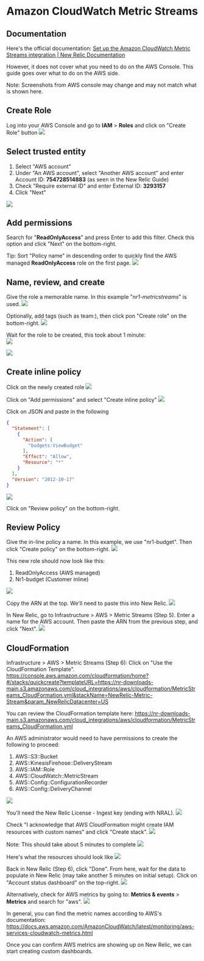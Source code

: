 # Amazon CloudWatch Metric Streams


## Documentation
Here's the official documentation: 
[Set up the Amazon CloudWatch Metric Streams integration | New Relic Documentation](https://docs.newrelic.com/docs/infrastructure/amazon-integrations/connect/aws-metric-stream-setup)

However, it does not cover what you need to do on the AWS Console.  This guide goes over what to do on the AWS side.  

Note: Screenshots from AWS console may change and may not match what is shown here.

## Create Role

Log into your AWS Console and go to **IAM** > **Roles** and click on "Create Role" button
![](metric-streams/metric-streams_01.png)


## Select trusted entity

1. Select "AWS account"
2. Under "An AWS account", select "Another AWS account" and enter Account ID: **754728514883** (as seen in the New Relic Guide)
3. Check "Require external ID" and enter External ID: **3293157**
4. Click "Next"

![](metric-streams/metric-streams_02.png)

## Add permissions
Search for "**ReadOnlyAccess**" and press Enter to add this filter.  Check this option and click "Next" on the bottom-right.

Tip: Sort "Policy name" in descending order to quickly find the AWS managed **ReadOnlyAccess** role on the first page.
![](metric-streams/metric-streams_03.png)


## Name, review, and create
Give the role a memorable name.  In this example "*nr1-metricstreams*" is used.
![](metric-streams/metric-streams_04.png)

Optionally, add tags (such as team:<your-team>), then click pon "Create role" on the bottom-right.
![](metric-streams/metric-streams_05.png)

Wait for the role to be created, this took about 1 minute:  
![](metric-streams/metric-streams_06.png)  

![](metric-streams/metric-streams_07.png)


## Create inline policy

Click on the newly created role
![](metric-streams/metric-streams_08.png)

Click on "Add permissions" and select "Create inline policy"
![](metric-streams/metric-streams_09.png)

Click on JSON and paste in the following

```json
{
  "Statement": [
    {
      "Action": [
        "budgets:ViewBudget"
      ],
      "Effect": "Allow",
      "Resource": "*"
    }
  ],
  "Version": "2012-10-17"
}
```
![](metric-streams/metric-streams_10.png)

Click on "Review policy" on the bottom-right.


## Review Policy

Give the in-line policy a name.  In this example, we use "nr1-budget".  Then click "Create policy" on the bottom-right.
![](metric-streams/metric-streams_11.png)


This new role should now look like this:
1. ReadOnlyAccess (AWS managed)
2. Nr1-budget (Customer inline)

![](metric-streams/metric-streams_12.png)


Copy the ARN at the top.  We'll need to paste this into New Relic.
![](metric-streams/metric-streams_13.png)

In New Relic, go to Infrastructure > AWS > Metric Streams (Step 5).  Enter a name for the AWS account.  Then paste the ARN from the previous step, and click "Next".
![](metric-streams/metric-streams_14.png)


## CloudFormation

Infrastructure > AWS > Metric Streams (Step 6): Click on "Use the CloudFormation Template".
https://console.aws.amazon.com/cloudformation/home?#/stacks/quickcreate?templateURL=https://nr-downloads-main.s3.amazonaws.com/cloud_integrations/aws/cloudformation/MetricStreams_CloudFormation.yml&stackName=NewRelic-Metric-Stream&param_NewRelicDatacenter=US

You can review the CloudFormation template here:
https://nr-downloads-main.s3.amazonaws.com/cloud_integrations/aws/cloudformation/MetricStreams_CloudFormation.yml

An AWS administrator would need to have permissions to create the following to proceed:
1. AWS::S3::Bucket
2. AWS::KinesisFirehose::DeliveryStream
3. AWS::IAM::Role
4. AWS::CloudWatch::MetricStream
5. AWS::Config::ConfigurationRecorder
6. AWS::Config::DeliveryChannel

![](metric-streams/metric-streams_15.png)

You'll need the New Relic License - Ingest key (ending with NRAL).
![](metric-streams/metric-streams_16.png)

Check "I acknowledge that AWS CloudFormation might create IAM resources with custom names" and click "Create stack".
![](metric-streams/metric-streams_17.png)


Note: This should take about 5 minutes to complete
![](metric-streams/metric-streams_18.png)

Here's what the resources should look like
![](metric-streams/metric-streams_19.png)

Back in New Relic (Step 6), click "Done".  From here, wait for the data to populate in New Relic (may take another 5 minutes on initial setup).  Click on "Account status dashboard" on the top-right.
![](metric-streams/metric-streams_20.png)

Alternatively, check for AWS metrics by going to: 
**Metrics & events** > **Metrics** and search for "aws".
![](metric-streams/metric-streams_21.png)

In general, you can find the metric names according to AWS's documentation:
https://docs.aws.amazon.com/AmazonCloudWatch/latest/monitoring/aws-services-cloudwatch-metrics.html


Once you can confirm AWS metrics are showing up on New Relic, we can start creating custom dashboards.
